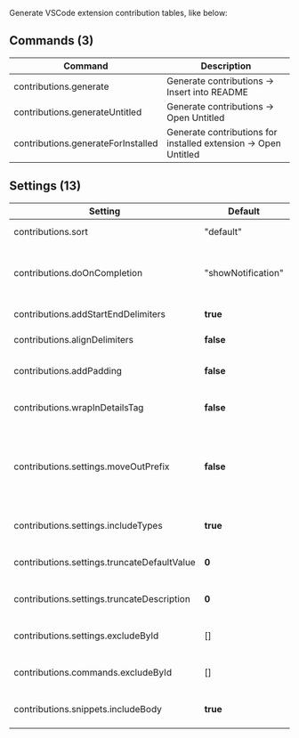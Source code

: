 Generate VSCode extension contribution tables, like below:

<!-- COMMANDS_START -->
## Commands (3)

|Command|Description|
|-|-|
|contributions.generate|Generate contributions -> Insert into README|
|contributions.generateUntitled|Generate contributions -> Open Untitled|
|contributions.generateForInstalled|Generate contributions for installed extension -> Open Untitled|
<!-- COMMANDS_END -->

<!-- SETTINGS_START -->
## Settings (13)

|Setting|Default|Description|
|-|-|-|
|contributions.sort|"default"|How to sort items in a table.|
|contributions.doOnCompletion|"showNotification"|What to do on finishing editing README file (after running `contributions.generate` command).|
|contributions.addStartEndDelimiters|**true**|Add start and end delimiters to the table.|
|contributions.alignDelimiters|**false**|Make pretty table. (Not pretty if the table is big)|
|contributions.addPadding|**false**|Add whitespaces between delimiters and content.|
|contributions.wrapInDetailsTag|**false**|Warp tables in `<details>` tag to look collapsed by default.|
|contributions.settings.moveOutPrefix|**false**|Move common extension prefix from the first settings table column. (VSMarketplace has bad rendering for wide tables).|
|contributions.settings.includeTypes|**true**|Whether to include setting `type` column or not.|
|contributions.settings.truncateDefaultValue|**0**|Truncate default value if it's bigger than this setting. (0 to disable).|
|contributions.settings.truncateDescription|**0**|Truncate description if it's bigger than this setting. (0 to disable).|
|contributions.settings.excludeById|[]|Exclude settings from generation (by setting key).|
|contributions.commands.excludeById|[]|Exclude commands from generation (by `command` property).|
|contributions.snippets.includeBody|**true**|Whether to include snippet `body` column or not.|
<!-- SETTINGS_END -->
